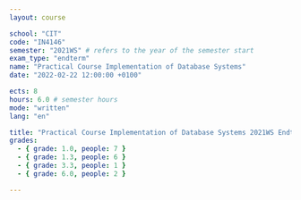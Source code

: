 ```yaml
---
layout: course

school: "CIT"
code: "IN4146"
semester: "2021WS" # refers to the year of the semester start
exam_type: "endterm"
name: "Practical Course Implementation of Database Systems"
date: "2022-02-22 12:00:00 +0100"

ects: 8
hours: 6.0 # semester hours
mode: "written"
lang: "en"

title: "Practical Course Implementation of Database Systems 2021WS Endterm"
grades:
  - { grade: 1.0, people: 7 }
  - { grade: 1.3, people: 6 }
  - { grade: 3.3, people: 1 }
  - { grade: 6.0, people: 2 }

---
```




